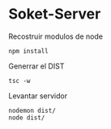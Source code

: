 # Soket-Server
Recostruir modulos de node 
```
npm install 
```

Generrar el DIST
```
tsc -w
```

Levantar servidor
```
nodemon dist/
node dist/
```